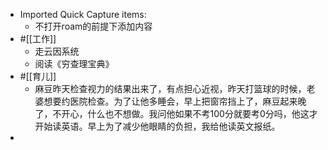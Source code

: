 - Imported Quick Capture items:
    - 不打开roam的前提下添加内容
- #[[工作]]
    - 走云因系统
    - 阅读《穷查理宝典》
- #[[育儿]]
    - 麻豆昨天检查视力的结果出来了，有点担心近视，昨天打篮球的时候，老婆想要约医院检查。为了让他多睡会，早上把窗帘挡上了，麻豆起来晚了，不开心，什么也不想做。我问他如果不考100分就要考0分吗，他这才开始读英语。早上为了减少他眼睛的负担，我给他读英文报纸。
- 
